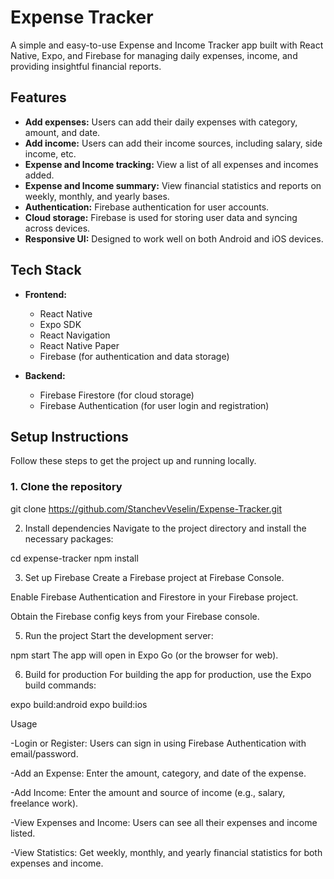 # Expense Tracker

A simple and easy-to-use Expense and Income Tracker app built with React Native, Expo, and Firebase for managing daily expenses, income, and providing insightful financial reports.

## Features

- **Add expenses:** Users can add their daily expenses with category, amount, and date.
- **Add income:** Users can add their income sources, including salary, side income, etc.
- **Expense and Income tracking:** View a list of all expenses and incomes added.
- **Expense and Income summary:** View financial statistics and reports on weekly, monthly, and yearly bases.
- **Authentication:** Firebase authentication for user accounts.
- **Cloud storage:** Firebase is used for storing user data and syncing across devices.
- **Responsive UI:** Designed to work well on both Android and iOS devices.

## Tech Stack

- **Frontend:**
  - React Native
  - Expo SDK
  - React Navigation
  - React Native Paper
  - Firebase (for authentication and data storage)
  
- **Backend:**
  - Firebase Firestore (for cloud storage)
  - Firebase Authentication (for user login and registration)

## Setup Instructions

Follow these steps to get the project up and running locally.

### 1. Clone the repository

git clone https://github.com/StanchevVeselin/Expense-Tracker.git

2. Install dependencies
Navigate to the project directory and install the necessary packages:

cd expense-tracker
npm install

3. Set up Firebase
Create a Firebase project at Firebase Console.

Enable Firebase Authentication and Firestore in your Firebase project.

Obtain the Firebase config keys from your Firebase console.

5. Run the project
Start the development server:

npm start
The app will open in Expo Go (or the browser for web).

6. Build for production
For building the app for production, use the Expo build commands:

expo build:android
expo build:ios

Usage

-Login or Register: Users can sign in using Firebase Authentication with email/password.

-Add an Expense: Enter the amount, category, and date of the expense.

-Add Income: Enter the amount and source of income (e.g., salary, freelance work).

-View Expenses and Income: Users can see all their expenses and income listed.

-View Statistics: Get weekly, monthly, and yearly financial statistics for both expenses and income.
